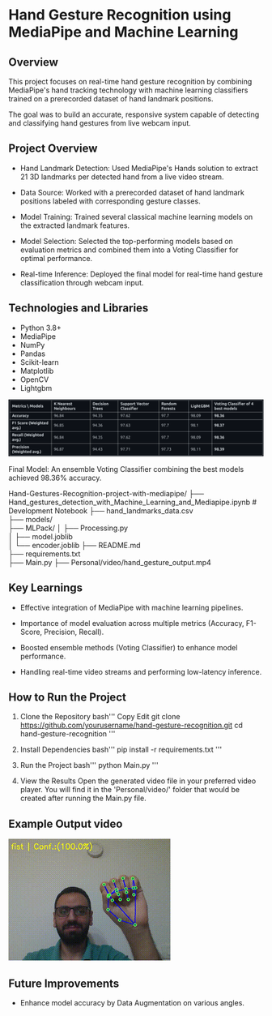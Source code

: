 # Hand Gesture Recognition using MediaPipe and Machine Learning

## Overview

This project focuses on real-time hand gesture recognition by combining MediaPipe's hand tracking technology with machine learning classifiers trained on a prerecorded dataset of hand landmark positions.

The goal was to build an accurate, responsive system capable of detecting and classifying hand gestures from live webcam input.

## Project Overview

- Hand Landmark Detection: Used MediaPipe's Hands solution to extract 21 3D landmarks per detected hand from a live video stream.

- Data Source: Worked with a prerecorded dataset of hand landmark positions labeled with corresponding gesture classes.

- Model Training: Trained several classical machine learning models on the extracted landmark features.

- Model Selection: Selected the top-performing models based on evaluation metrics and combined them into a Voting Classifier for optimal performance.

- Real-time Inference: Deployed the final model for real-time hand gesture classification through webcam input.

## Technologies and Libraries

- Python 3.8+
- MediaPipe
- NumPy
- Pandas
- Scikit-learn
- Matplotlib
- OpenCV
- Lightgbm

![alt text](image.png)

Final Model: An ensemble Voting Classifier combining the best models achieved 98.36% accuracy.

Hand-Gestures-Recognition-project-with-mediapipe/
├── Hand_gestures_detection_with_Machine_Learning_and_Mediapipe.ipynb       # Development Notebook
├── hand_landmarks_data.csv                     
├── models/                                  
├── MLPack/
│   ├── Processing.py  
│   ├── model.joblib      
│   └── encoder.joblib 
├── README.md                  
├── requirements.txt           
├── Main.py
├── Personal/video/hand_gesture_output.mp4                    

## Key Learnings

- Effective integration of MediaPipe with machine learning pipelines.

- Importance of model evaluation across multiple metrics (Accuracy, F1-Score, Precision, Recall).

- Boosted ensemble methods (Voting Classifier) to enhance model performance.

- Handling real-time video streams and performing low-latency inference.

## How to Run the Project

1. Clone the Repository
    bash'''
        Copy
        Edit
        git clone https://github.com/yourusername/hand-gesture-recognition.git
        cd hand-gesture-recognition
    '''

2. Install Dependencies
    bash'''
        pip install -r requirements.txt
    '''

3. Run the Project
    bash'''
        python Main.py
    '''

4. View the Results
    Open the generated video file in your preferred video player.
    You will find it in the 'Personal/video/' folder that would be created after running the Main.py file.

## Example Output video
![Demo Video](hand_gesture_output.gif)

## Future Improvements

- Enhance model accuracy by Data Augmentation on various angles.



